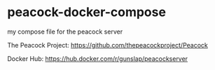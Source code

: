 # peacock-docker-compose
my compose file for the peacock server





      
The Peacock Project: https://github.com/thepeacockproject/Peacock

Docker Hub: https://hub.docker.com/r/gunslap/peacockserver

